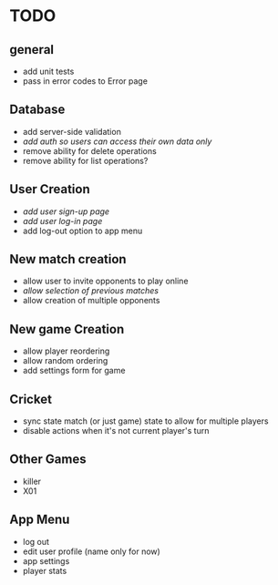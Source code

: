 # TODO

## general
- add unit tests
- pass in error codes to Error page

## Database
- add server-side validation
- *add auth so users can access their own data only*
- remove ability for delete operations
- remove ability for list operations?

## User Creation
- *add user sign-up page*
- *add user log-in page*
- add log-out option to app menu

## New match creation
- allow user to invite opponents to play online
- *allow selection of previous matches*
- allow creation of multiple opponents

## New game Creation
- allow player reordering
- allow random ordering
- add settings form for game

## Cricket
- sync state match (or just game) state to allow for multiple players
- disable actions when it's not current player's turn

## Other Games
- killer
- X01

## App Menu
- log out
- edit user profile (name only for now)
- app settings 
- player stats
